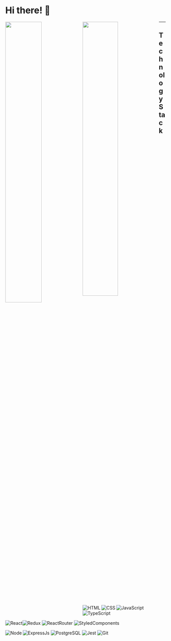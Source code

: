 # Hi there! :wave:

<img align='left' width='47.55%' src="https://github-readme-stats.vercel.app/api?username=Hhmmmk&show_icons=true&theme=tokyonight&count_private=true"/>
<img align='left' width='47%.55' src="https://github-readme-stats.vercel.app/api/top-langs/?username=Hhmmmk&layout=compact&langs_count=5)](https://github.com/Hhmmmk/github-readme-stats"/>
  
---  
  
## Technology Stack
<img alt='HTML' align='left' src='https://img.shields.io/badge/HTML5-E34F26?style=for-the-badge&logo=html5&logoColor=white'/>
<img alt='CSS' align='left' src='https://img.shields.io/badge/CSS3-1572B6?style=for-the-badge&logo=css3&logoColor=white'/>
<img alt='JavaScript' align='left' src='https://img.shields.io/badge/JavaScript-F7DF1E?style=for-the-badge&logo=javascript&logoColor=black'/>
<img alt='TypeScript' src='https://img.shields.io/badge/TypeScript-007ACC?style=for-the-badge&logo=typescript&logoColor=white'/>

<img alt='React' src='https://img.shields.io/badge/React-20232A?style=for-the-badge&logo=react&logoColor=61DAFB'/><img alt='Redux' src='https://img.shields.io/badge/Redux-593D88?style=for-the-badge&logo=redux&logoColor=white'/>
<img alt='ReactRouter' src='https://img.shields.io/badge/React_Router-CA4245?style=for-the-badge&logo=react-router&logoColor=white'/>
<img alt='StyledComponents' src='https://img.shields.io/badge/styled--components-DB7093?style=for-the-badge&logo=styled-components&logoColor=white'/>


<img alt='Node' align='left' src='https://img.shields.io/badge/Node.js-43853D?style=for-the-badge&logo=node.js&logoColor=white'/>
<img alt='ExpressJs' src='https://img.shields.io/badge/Express.js-404D59?style=for-the-badge'/>

<img alt='PostgreSQL' src='https://img.shields.io/badge/PostgreSQL-316192?style=for-the-badge&logo=postgresql&logoColor=white'/>
<img alt='Jest' src='https://img.shields.io/badge/Jest-323330?style=for-the-badge&logo=Jest&logoColor=white'/>
<img alt='Git' src='https://img.shields.io/badge/GIT-E44C30?style=for-the-badge&logo=git&logoColor=white'/>
